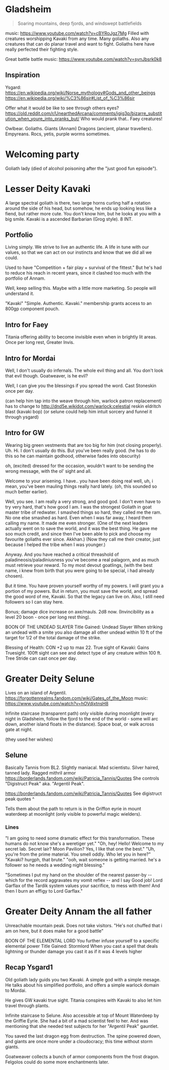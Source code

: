 # Gladsheim
> Soaring mountains, deep fjords, and windswept battlefields

music: https://www.youtube.com/watch?v=cBYRoJgz7Mg
Filled with creatures worshipping Kavaki from any time. Many goliaths.
Also any creatures that can do planar travel and want to fight.
Goliaths here have really perfected their fighting style.

Great battle
battle music: https://www.youtube.com/watch?v=synJbsrk0k8

## Inspiration
Ysgard:
https://en.wikipedia.org/wiki/Norse_mythology#Gods_and_other_beings
https://en.wikipedia.org/wiki/%C3%86sir#List_of_%C3%86sir

Offer what it would be like to see through others eyes?
https://old.reddit.com/r/UnearthedArcana/comments/igig3p/bizarre_substitution_when_youre_into_pranks_but/
Who would prank that.. Faey creatures!

Owlbear. Goliaths.
Giants (Annam)
Dragons (ancient, planar travellers).
Empyreans.
Rocs, yetis, purple worms sometimes.

# Welcoming party
Goliath lady (died of alcohol poisoning after the "just good fun episode").

# Lesser Deity Kavaki

A large spectral goliath is there, two large horns curling half a rotation around the side of his head, but somehow, he ends up looking less like a fiend, but rather more cute. You don't know him, but he looks at you with a big smile.
Kavaki is a ascended Barbarian (Grog style). 8 INT.

## Portfolio
Living simply. We strive to live an authentic life. A life in tune with our values, so that we can act on our instincts and know that we did all we could.

Used to have "Competition + fair play + survival of the fittest."
But he's had to reduce his reach in recent years, since it clashed too much with the portfolio of Annam.

Well, keep selling this. Maybe with a little more marketing. So people will understand it.

"Kavaki"
"Simple. Authentic. Kavaki."
membership grants access to an 800gp component pouch.

## Intro for Faey
Titania offering ability to become invisible even when in brightly lit areas.
Once per long rest, Greater Invis.

## Intro for Mordai
Well, I don't usually do infernals. The whole evil thing and all. You don't look that evil though. Goatweaver, is he evil?

Well, I can give you the blessings if you spread the word.
Cast Stoneskin once per day.

(can help him tap into the weave through him, warlock patron replacement)
has to change to http://dnd5e.wikidot.com/warlock:celestial
reskin eldritch blast (kavaki bop)
(or selune could help him intuit sorcery and funnel it through ysgard)

## Intro for GW
Wearing big green vestments that are too big for him (not closing properly).
Uh. Hi. I don't usually do this. But you've been really good.
(he has to do this so he can maintain godhood, otherwise fades into obscurity)

oh, (excited) dressed for the occasion, wouldn't want to be sending the wrong message, with the ol' sight and all.

Welcome to your arisening. I have.. you have been doing real well, uh, i mean, you've been mauling things really hard lately. (oh, this sounded so much better earlier).

Well, you see. I am really a very strong, and good god. I don't even have to try very hard, that's how good I am. I was the strongest Goliath in goat master tribe of redwater. I smashed things so hard, they called me the ram. No one else smashed as hard. Even when I was far away, I heard them calling my name. It made me even stronger.
(One of the next leaders actually went on to save the world, and it was the best thing. He gave me soo much credit, and since then I've been able to pick and choose my favourite goliaths ever since. Akkhan.)
(Now they call me their creator, just because I helped the tribe when I was younger.)

Anyway. And you have reached a critical threashold of paladineosis/paladiniusness you've become a real palagorn, and as much must retrieve your reward.
To my most devout goatlings, (with the best name, i knew from birth that you were going to be special, i had already chosen).

But it time. You have proven yourself worthy of my powers. I will grant you a portion of my powers. But in return, you must save the world, and spread the good word of me, Kavaki. So that the legacy can live on. Also, I still need followers so I can stay here.

Bonus; damage dice increase on axe/mauls. 2d8 now.
(Invincibility as a level 20 boon - once per long rest thing).

BOON OF THE UNDEAD SLAYER
Title Gained: Undead Slayer
When striking an undead with a smite you also damage all other undead within 10 ft of the target for 1/2 of the total damage of the strike.

Blessing of Health: CON +2 up to max 22.
True sight of Kavaki: Gains Truesight. 100ft sight can see and detect type of any creature within 100 ft.
Tree Stride can cast once per day.

# Greater Deity Selune
Lives on an island of Argentil.
https://forgottenrealms.fandom.com/wiki/Gates_of_the_Moon
music: https://www.youtube.com/watch?v=hOVdjxtnsH8

Infinite staircase (transparent path) only visible during moonlight (every night in Gladsheim, follow the fjord to the end of the world - some will arc down, another island floats in the distance). Space boat, or walk across gate at night.

(they used her wishes)

## Selune
Basically Tannis from BL2. Slightly maniacal. Mad scientistu.
Silver haired, tanned lady. Ragged mithril armor
https://borderlands.fandom.com/wiki/Patricia_Tannis/Quotes
She controls "Digistruct Peak" aka. "Argentil Peak".

https://borderlands.fandom.com/wiki/Patricia_Tannis/Quotes
See digistruct peak quotes ^

Tells them about the path to return is in the Griffon eyrie in mount waterdeep at moonlight (only visible to powerful magic wielders).

### Lines
"I am going to need some dramatic effect for this transformation. These humans do not know she's a weretiger yet."
"Oh, hey! Hello! Welcome to my secret lab. Secret lair? Moon Pavilion? Yes, I like that one the best."
"Uh, you're from the prime material. You smell oddly. Who let you in here?"
"Kavaki? hurgph, that brute."
"ooh, wait someone is getting married. he's a follower so he needs a wedding night blessing."

"Sometimes I put my hand on the shoulder of the nearest passer-by -- which for the record aggravates my vomit reflex -- and I say Good job! Lord Garflax of the Tardik system values your sacrifice, to mess with them! And then I burn an effigy to Lord Garflax."


# Greater Deity Annam the all father
Unreachable mountain peak. Does not take visitors.
"He's not chuffed that i am on here, but it does make for a good battle"

BOON OF THE ELEMENTAL LORD
You further infuse yourself to a specific elemental power
Title Gained: Stormlord When you cast a spell that deals lightning or thunder damage you cast it as if it was 4 levels higher


## Recap Ysgard1
Old goliath lady guids you two Kavaki. A simple god with a simple mesage. He talks about his simplified portfolio, and offers a simple warlock domain to Mordai.

He gives GW kavaki true sight. Titania conspires with Kavaki to also let him travel through plants.

Infinite staircase to Selune. Also accessible at top of Mount Waterdeep by the Griffie Eyrie. She had a bit of a mad scientist feel to her. And was mentioning that she needed test subjects for her "Argentil Peak" gauntlet.

You saved the last dragon egg from destruction. The spine powered down, and giants are once more under a cloudocracy; this time without storm giants.

Goatweaver collects a bunch of armor components from the frost dragon. Felgolos could do some more enchantments later.
